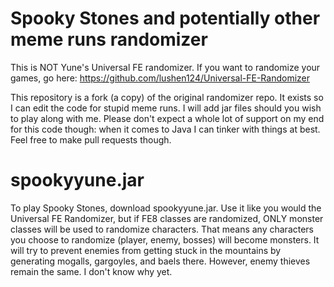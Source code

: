 # Spooky Stones and potentially other meme runs randomizer

This is NOT Yune's Universal FE randomizer. If you want to randomize your games, go here:
https://github.com/lushen124/Universal-FE-Randomizer

This repository is a fork (a copy) of the original randomizer repo. It exists so I can edit the code for stupid meme runs. I will add jar files should you wish to play along with me. Please don't expect a whole lot of support on my end for this code though: when it comes to Java I can tinker with things at best. Feel free to make pull requests though.

# spookyyune.jar

To play Spooky Stones, download spookyyune.jar. Use it like you would the Universal FE Randomizer, but if FE8 classes are randomized, ONLY monster classes will be used to randomize characters. That means any characters you choose to randomize (player, enemy, bosses) will become monsters. It will try to prevent enemies from getting stuck in the mountains by generating mogalls, gargoyles, and baels there. However, enemy thieves remain the same. I don't know why yet.
